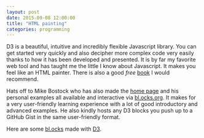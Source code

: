 ```yaml
---
layout: post
date: 2015-09-08 12:00:00
title: "HTML painting"
categories: programming
---
```



D3 is a beautiful, intuitive and incredibly flexible Javascript library. You can get started very quickly and also decipher more complex code very easily thanks to how it has been developed and presented. It is by far my favorite web tool and has taught me the little I know about Javascript. It makes you feel like an HTML painter. There is also a good *free* [book][d3-book] I would recommend.

Hats off to Mike Bostock who has also made the [home page][d3] and his personal examples all available and interactive via [bl.ocks.org][blocks-mb]. It makes for a very user-friendly learning experience with a lot of good introductory and advanced examples. He also kindly hosts any D3 blocks you push up to a GitHub Gist in the same user-friendly format.

Here are some [bl.ocks][blocks-mu] made with [D3][d3]. 

[d3-book]:		http://chimera.labs.oreilly.com/books/1230000000345
[blocks-mb]:	http://bl.ocks.org/mbostock
[blocks-mu]:	http://bl.ocks.org/muratabur
[d3]:			http://d3js.org